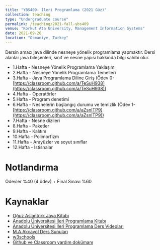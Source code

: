 ```yaml
---
title: "YBS409- İleri Programlama (2021 Güz)"
collection: teaching
type: "Undergraduate course"
permalink: /teaching/2021-fall-ybs409
venue: "Korkut Ata University, Management Information Systems"
date: 2021-09-26
location: "Osmaniye, Turkey"
---
```


Dersin amacı java dilinde nesneye yönelik programlama yapmaktır. Dersi alanlar java bileşenleri, sınıf ve nesne yapısı hakkında bilgi sahibi olur.

* 1.Hafta - Nesneye Yönelik Programlama Yaklaşımı
* 2.Hafta - Nesneye Yönelik Programlama Temelleri
* 3.Hafta - Java Programlama Diline Giriş (Ödev 0- [https://classroom.github.com/a/TeSuH938](https://classroom.github.com/a/TeSuH938))
* 4.Hafta - Operatörler
* 5.Hafta - Program denetimi 
* 6.Hafta - Nesnelerin başlangıç durumu ve temizlik (Ödev 1- [https://classroom.github.com/a/aZsnITP9](https://classroom.github.com/a/aZsnITP9))
* 7.Hafta - Nesne dizileri
* 8.Hafta - Paketler
* 9.Hafta - Kalıtım
* 10.Hafta - Polimorfizm
* 11.Hafta - Arayüzler ve soyut sınıflar
* 12.Hafta - İstisnalar 

Notlandırma
======
Ödevler %40 (4 ödev) + Final Sınavı %60 

Kaynaklar
======
* [Oğuz Aslantürk Java Kitabı](https://web.cs.hacettepe.edu.tr/~bbm102/misc/java_notes_by_oa.pdf)
* [Anadolu Üniversitesi İleri Programlama Kitabı](https://ets.anadolu.edu.tr/storage/nfs/YBS306U/ebook/YBS306U-17V1S1-8-0-1-SV1-ebook.pdf)
* [Anadolu Üniversitesi İleri Programlama Ders Videoları](https://www.youtube.com/playlist?list=PLfFz63YLe29o3kR7szdyCCtO-BahgavY4)
* [M.A.Akçayol Ders Sunuları](https://w3.gazi.edu.tr/~akcayol/BM3103.htm)
* [w3schools](https://www.w3schools.com/java/)
* [Github ve Classroom yardım dokümanı](../files/github.pdf)
